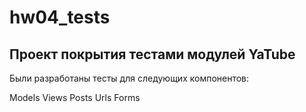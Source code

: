 # hw04_tests

## Проект покрытия тестами модулей YaTube

Были разработаны тесты для следующих компонентов:

Models
Views
Posts
Urls
Forms
